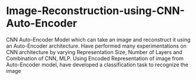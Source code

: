 # Image-Reconstruction-using-CNN-Auto-Encoder
CNN Auto-Encoder Model which can take an image and reconstruct it using an Auto-Encoder architecture.
Have performed many experimentations on CNN architecture by varying Representation Size, Number of Layers and Combination of CNN, MLP.
Using Encoded Representation of image from Auto-Encoder model, have developed a classification task to recognize the image
